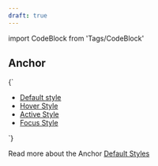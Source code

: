 ```yaml
---
draft: true
---
```


import CodeBlock from 'Tags/CodeBlock'

## Anchor

<CodeBlock reactLive hideCode>
{`
<ul>
  <li>
    <a href="/" >Default style</a>
  </li>
  <li>
    <a href="/" className="dnb-hover-style">Hover Style</a>
  </li>
  <li>
    <a href="/" className="dnb-active-style">Active Style</a>
  </li>
  <li>
    <a href="/" className="dnb-focus-style">Focus Style</a>
  </li>
</ul>
`}
</CodeBlock>

Read more about the Anchor [Default Styles](/uilib/typography/anchor#default-styles)
